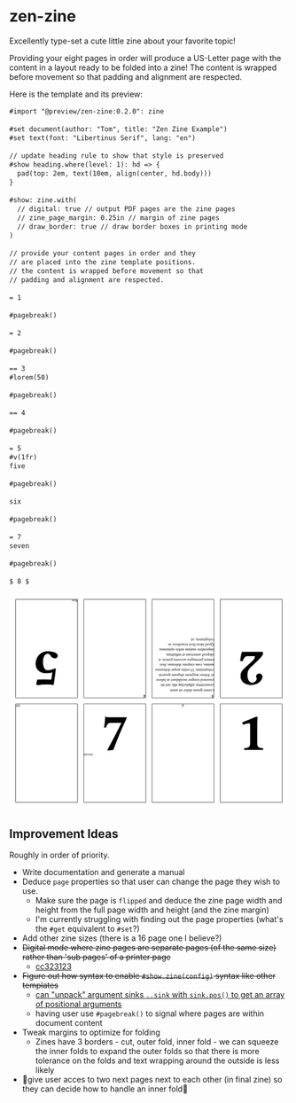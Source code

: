 # zen-zine
Excellently type-set a cute little zine about your favorite topic!

Providing your eight pages in order will produce a US-Letter page with
the content in a layout ready to be folded into a zine! The content is
wrapped before movement so that padding and alignment are respected.

Here is the template and its preview:

```typst
#import "@preview/zen-zine:0.2.0": zine

#set document(author: "Tom", title: "Zen Zine Example")
#set text(font: "Libertinus Serif", lang: "en")

// update heading rule to show that style is preserved
#show heading.where(level: 1): hd => {
  pad(top: 2em, text(10em, align(center, hd.body)))
}

#show: zine.with(
  // digital: true // output PDF pages are the zine pages
  // zine_page_margin: 0.25in // margin of zine pages
  // draw_border: true // draw border boxes in printing mode
)

// provide your content pages in order and they
// are placed into the zine template positions.
// the content is wrapped before movement so that
// padding and alignment are respected.

= 1

#pagebreak()

= 2

#pagebreak()

== 3
#lorem(50)

#pagebreak()

== 4

#pagebreak()

= 5
#v(1fr)
five

#pagebreak()

six

#pagebreak()

= 7
seven

#pagebreak()

$ 8 $
```

![Image of Template](template/preview.png)

## Improvement Ideas
Roughly in order of priority.

- Write documentation and generate a manual
- Deduce `page` properties so that user can change the page they wish to use.
  - Make sure the page is `flipped` and deduce the zine page width and height
    from the full page width and height (and the zine margin)
  - I'm currently struggling with finding out the page properties (what's the `#get` equivalent to `#set`?)
- Add other zine sizes (there is a 16 page one I believe?)
- ~~Digital mode where zine pages are separate pages (of the same size) rather than 'sub pages' of a printer page~~
  - [cc323123](https://github.com/tomeichlersmith/zen-zine/commit/cc323123592d6a9203a96c7652e939d07f35ffbb)
- ~~Figure out how syntax to enable `#show.zine(config)` syntax like other templates~~
  - [can "unpack" argument sinks `..sink` with `sink.pos()` to get an array of positional arguments](https://typst.app/docs/reference/foundations/arguments/)
  - having user use `#pagebreak()` to signal where pages are within document content
- Tweak margins to optimize for folding
  - Zines have 3 borders - cut, outer fold, inner fold - we can squeeze the inner folds to expand the outer folds so that there is more tolerance on the folds and text wrapping around the outside is less likely
- 🤯give user acces to two next pages next to each other (in final zine) so they can decide how to handle an inner fold🤯
